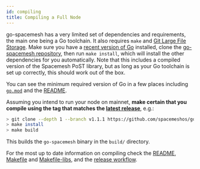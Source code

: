 ```yaml
---
id: compiling
title: Compiling a Full Node
---
```


go-spacemesh has a very limited set of dependencies and requirements, the main one being a Go toolchain. It also requires `make` and [Git Large File Storage](https://docs.github.com/en/repositories/working-with-files/managing-large-files/installing-git-large-file-storage). Make sure you have a [recent version of Go](https://go.dev/dl/) installed, clone the [go-spacemesh repository](https://github.com/spacemeshos/go-spacemesh), then run `make install`, which will install the other dependencies for you automatically. Note that this includes a compiled version of the Spacemesh PoST library, but as long as your Go toolchain is set up correctly, this should work out of the box.

You can see the minimum required version of Go in a few places including [`go.mod`](https://github.com/spacemeshos/go-spacemesh/blob/989682a9f574e9860912287634a47bb0db2d0640/go.mod#L3) and the [README](https://github.com/spacemeshos/go-spacemesh/blob/989682a9f574e9860912287634a47bb0db2d0640/README.md?plain=1#L89).

Assuming you intend to run your node on mainnet, **make certain that you compile using the tag that matches the [latest release](https://github.com/spacemeshos/go-spacemesh/releases)**, e.g.:

```bash
> git clone --depth 1 --branch v1.1.1 https://github.com/spacemeshos/go-spacemesh.git
> make install
> make build
```

This builds the `go-spacemesh` binary in the `build/` directory.

For the most up to date information on compiling check the [README](https://github.com/spacemeshos/go-spacemesh#readme), [Makefile](https://github.com/spacemeshos/go-spacemesh/blob/develop/Makefile) and [Makefile-libs](https://github.com/spacemeshos/go-spacemesh/blob/develop/Makefile-libs.Inc), and the [release workflow](https://github.com/spacemeshos/go-spacemesh/blob/develop/.github/workflows/release.yml).
